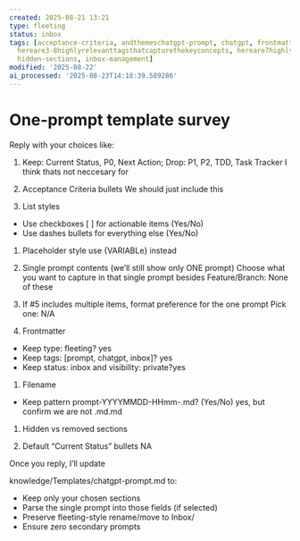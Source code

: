 ```yaml
---
created: 2025-08-21 13:21
type: fleeting
status: inbox
tags: [acceptance-criteria, andthemeschatgpt-prompt, chatgpt, frontmatter-management,
  hereare3-8highlyrelevanttagsthatcapturethekeyconcepts, hereare7highlyrelevanttagsthatcapturethekeyconcepts,
  hidden-sections, inbox-management]
modified: '2025-08-22'
ai_processed: '2025-08-23T14:18:39.589286'
---
```

# One-prompt template survey

Reply with your choices like:

1. Keep: Current Status, P0, Next Action; Drop: P1, P2, TDD, Task Tracker
    I think thats not neccesary for 

2. Acceptance Criteria bullets
We should just include this

1. List styles
- Use checkboxes [ ] for actionable items (Yes/No)
- Use dashes bullets for everything else (Yes/No)

1. Placeholder style
use {VARIABLe} instead

1. Single prompt contents (we’ll still show only ONE prompt) Choose what you want to capture in that single prompt besides Feature/Branch:
None of these

1. If #5 includes multiple items, format preference for the one prompt Pick one:
N/A

1. Frontmatter
- Keep type: fleeting? yes
- Keep tags: [prompt, chatgpt, inbox]? yes
- Keep status: inbox and visibility: private?yes

1. Filename
- Keep pattern prompt-YYYYMMDD-HHmm-.md? (Yes/No)
  yes, but confirm we are not .md.md

1. Hidden vs removed sections

2. Default “Current Status” bullets
NA

Once you reply, I’ll update 

knowledge/Templates/chatgpt-prompt.md to:
- Keep only your chosen sections
- Parse the single prompt into those fields (if selected)
- Preserve fleeting-style rename/move to Inbox/
- Ensure zero secondary prompts
